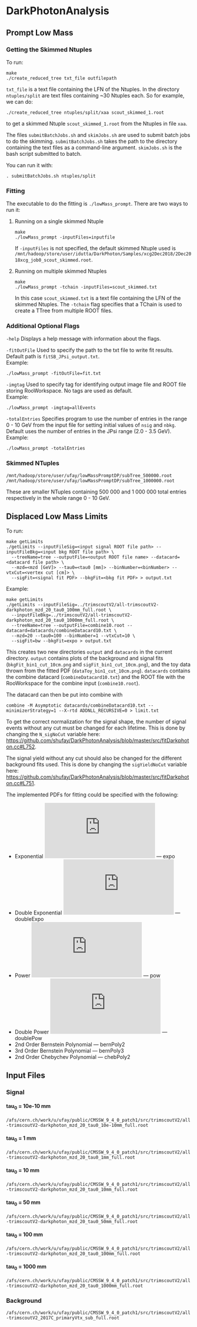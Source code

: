 # DarkPhotonAnalysis

## Prompt Low Mass
### Getting the Skimmed Ntuples
To run:
```
make 
./create_reduced_tree txt_file outfilepath
```

`txt_file` is a text file containing the LFN of the Ntuples. In the directory `ntuples/split` are text files containing ~30 Ntuples each. So for example, we can do:
```
./create_reduced_tree ntuples/split/xaa scout_skimmed_1.root
```
to get a skimmed Ntuple `scout_skimmed_1.root` from the Ntuples in file `xaa`.

The files `submitBatchJobs.sh` and `skimJobs.sh` are used to submit batch jobs to do the skimming. `submitBatchJobs.sh` takes the path to the directory containing the text files as a command-line argument. `skimJobs.sh` is the bash script submitted to batch.

You can run it with:
```
. submitBatchJobs.sh ntuples/split
```

### Fitting
The executable to do the fitting is `./lowMass_prompt`. There are two ways to run it:

1. Running on a single skimmed Ntuple
    ```
    make
    ./lowMass_prompt -inputFiles=inputfile
    ```
    If `-inputFiles` is not specified, the default skimmed Ntuple used is `/mnt/hadoop/store/user/idutta/DarkPhoton/Samples/xcg2Dec2018/2Dec2018xcg_job0_scout_skimmed.root`.

2. Running on multiple skimmed Ntuples
    ```
    make
    ./lowMass_prompt -tchain -inputFiles=scout_skimmed.txt
    ```
    In this case `scout_skimmed.txt` is a text file containing the LFN of the skimmed Ntuples. The `-tchain` flag specifies that a TChain is used to create a TTree from multiple ROOT files.

### Additional Optional Flags
`-help`
Displays a help message with information about the flags.

`-fitOutFile`
Used to specify the path to the txt file to write fit results. Default path is `fitSB_JPsi_output.txt`.  
Example:
```
./lowMass_prompt -fitOutFile=fit.txt
```

`-imgtag`
Used to specify tag for identifying output image file and ROOT file storing RooWorkspace. No tags are used as default.  
Example:
```
./lowMass_prompt -imgtag=allEvents
```

`-totalEntries`
Specifies program to use the number of entries in the range 0 - 10 GeV from the input file for setting initial values of `nsig` and `nbkg`. Default uses the number of entries in the JPsi range (2.0 - 3.5 GeV).  
Example:
```
./lowMass_prompt -totalEntries
```

### Skimmed NTuples
```
/mnt/hadoop/store/user/ufay/lowMassPromptDP/subTree_500000.root
/mnt/hadoop/store/user/ufay/lowMassPromptDP/subTree_1000000.root
```
These are smaller NTuples containing 500 000 and 1 000 000 total entries respectively in the whole range 0 - 10 GeV.

## Displaced Low Mass Limits 
To run:
```
make getLimits
./getLimits --inputFileSig=<input signal ROOT file path> --inputFileBkg=<input bkg ROOT file path> \
  --treeName=tree --outputFile=<output ROOT file name> --datacard=<datacard file path> \
  --mzd=<mzd [GeV]> --tau0=<tau0 [mm]> --binNumber=<binNumber> --vtxCut=<vertex cut [cm]> \
  --sigFit=<signal fit PDF> --bkgFit=<bkg fit PDF> > output.txt
```

Example:
```
make getLimits
./getLimits --inputFileSig=../trimscoutV2/all-trimscoutV2-darkphoton_mzd_20_tau0_100mm_full.root \
  --inputFileBkg=../trimscoutV2/all-trimscoutV2-darkphoton_mzd_20_tau0_1000mm_full.root \
  --treeName=tree --outputFile=combine10.root --datacard=datacards/combineDatacard10.txt \
  --mzd=20 --tau0=100 --binNumber=1 --vtxCut=10 \
  --sigFit=bw --bkgFit=expo > output.txt
```

This creates two new directories `output` and `datacards` in the current directory. `output` contains plots of the background and signal fits (`bkgFit_bin1_cut_10cm.png` and `sigFit_bin1_cut_10cm.png`), and the toy data thrown from the fitted PDF (`dataToy_bin1_cut_10cm.png`). `datacards` contains the combine datacard (`combineDatacard10.txt`) and the ROOT file with the RooWorkspace for the combine input (`combine10.root`). 

The datacard can then be put into combine with 
```
combine -M Asymptotic datacards/combineDatacard10.txt --minimizerStrategy=1 --X-rtd ADDNLL_RECURSIVE=0 > limit.txt
```

To get the correct normalization for the signal shape, the number of signal events without any cut must be changed for each lifetime. This is done by changing the `N_sigNoCut` variable here:
https://github.com/shufay/DarkPhotonAnalysis/blob/master/src/fitDarkphoton.cc#L752.

The signal yield without any cut should also be changed for the different background fits used. This is done by changing the `sigYieldNoCut` variable here: 
https://github.com/shufay/DarkPhotonAnalysis/blob/master/src/fitDarkphoton.cc#L751.

The implemented PDFs for fitting could be specified with the following:
   * Exponential ![equation](http://www.sciweavers.org/tex2img.php?eq=Ne%5E%7B%5Clambda%20x%7D%0A&bc=White&fc=Black&im=jpg&fs=12&ff=modern&edit=0) — expo 
   * Double Exponential ![equation](http://www.sciweavers.org/tex2img.php?eq=N%5Bfe%5E%7B%5Clambda_1%20x%7D%20%2B%20%281-f%29e%5E%7B%5Clambda_2%20x%7D%5D%0A&bc=White&fc=Black&im=jpg&fs=12&ff=modern&edit=0) — doubleExpo
   * Power ![equation](http://www.sciweavers.org/tex2img.php?eq=Nx%5E%5Calpha%0A&bc=White&fc=Black&im=jpg&fs=12&ff=modern&edit=0) — pow
   * Double Power ![equation](http://www.sciweavers.org/tex2img.php?eq=N%5Bfx%5E%7B%5Calpha_1%7D%20%2B%20%281-f%29x%5E%7B%5Calpha_2%7D%5D%0A%0A&bc=White&fc=Black&im=jpg&fs=12&ff=modern&edit=0) — doublePow
   * 2nd Order Bernstein Polynomial — bernPoly2
   * 3rd Order Bernstein Polynomial — bernPoly3
   * 2nd Order Chebychev Polynomial — chebPoly2
   
## Input Files
### Signal
#### tau<sub>0</sub> = 10e-10 mm
`/afs/cern.ch/work/u/ufay/public/CMSSW_9_4_0_patch1/src/trimscoutV2/all-trimscoutV2-darkphoton_mzd_20_tau0_10e-10mm_full.root`

#### tau<sub>0</sub> = 1 mm
`/afs/cern.ch/work/u/ufay/public/CMSSW_9_4_0_patch1/src/trimscoutV2/all-trimscoutV2-darkphoton_mzd_20_tau0_1mm_full.root`

#### tau<sub>0</sub> = 10 mm
`/afs/cern.ch/work/u/ufay/public/CMSSW_9_4_0_patch1/src/trimscoutV2/all-trimscoutV2-darkphoton_mzd_20_tau0_10mm_full.root`

#### tau<sub>0</sub> = 50 mm
`/afs/cern.ch/work/u/ufay/public/CMSSW_9_4_0_patch1/src/trimscoutV2/all-trimscoutV2-darkphoton_mzd_20_tau0_50mm_full.root`

#### tau<sub>0</sub> = 100 mm
`/afs/cern.ch/work/u/ufay/public/CMSSW_9_4_0_patch1/src/trimscoutV2/all-trimscoutV2-darkphoton_mzd_20_tau0_100mm_full.root`

#### tau<sub>0</sub> = 1000 mm
`/afs/cern.ch/work/u/ufay/public/CMSSW_9_4_0_patch1/src/trimscoutV2/all-trimscoutV2-darkphoton_mzd_20_tau0_1000mm_full.root`

### Background
`/afs/cern.ch/work/u/ufay/public/CMSSW_9_4_0_patch1/src/trimscoutV2/all-trimscoutV2_2017C_primaryVtx_sub_full.root`

